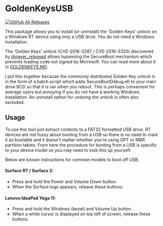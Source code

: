 # GoldenKeysUSB
[![GitHub All Releases](https://img.shields.io/github/downloads/lgibson02/GoldenKeysUSB/total?style=social)](https://github.com/lgibson02/GoldenKeysUSB/releases)

This package allows you to install (or uninstall) the 'Golden Keys' unlock on a Windows RT device using only a USB drive. You do not need a Windows installation.

The 'Golden Keys' unlock (CVE-2016-3287 / CVE-2016-3320) discovered by [@never_released](https://twitter.com/never_released) allows bypassing the SecureBoot mechanism which prevents loading code not signed by Microsoft. You can read more about it in [GOLDENKEYS.MD](https://github.com/lgibson02/GoldenKeysUSB/blob/master/GOLDENKEYS.md).

I put this together because the commonly distributed Golden Key unlock is in the form of a batch script which adds SecureBootDebug.efi to your main drive BCD so that it is ran when you reboot. This is perhaps convenient for average users but annoying if you do not have a working Windows installation. An uninstall option for undoing the unlock is often also excluded. 

## Usage
To use this tool just extract contents to a FAT32 formatted USB drive.  RT devices are not fussy about booting from a USB so there is no need to mark it as bootable and it doesn't matter whether you're using GPT or MBR partition tables. From here the procedure for booting from a USB is specific to your device model so you may need to look this up yourself.  

Below are known instructions for common models to boot off USB.

#### Surface RT / Surface 2:

- Press and hold the Power and Volume Down button.
- When the Surface logo appears, release these buttons.

#### Lenovo IdeaPad Yoga 11:

- Press and hold the Windows (bezel) and Volume Up button.
- When a white cursor is displayed on top left of screen, release these buttons.
